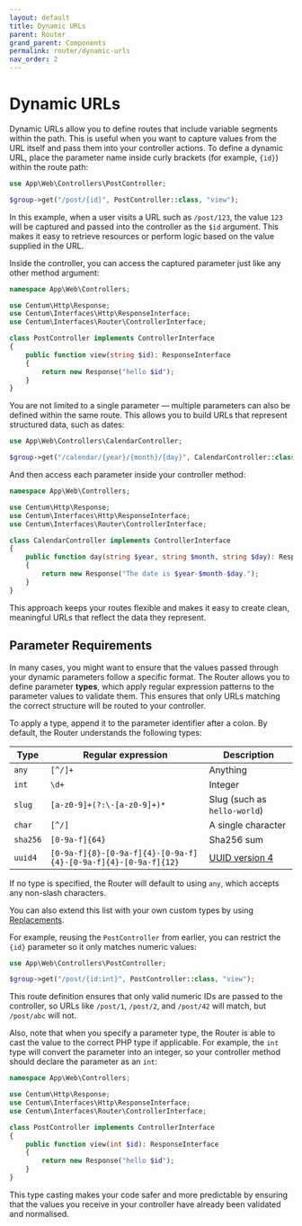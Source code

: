 ```yaml
---
layout: default
title: Dynamic URLs
parent: Router
grand_parent: Components
permalink: router/dynamic-urls
nav_order: 2
---
```




# Dynamic URLs

Dynamic URLs allow you to define routes that include variable segments within the path.
This is useful when you want to capture values from the URL itself and pass them into your controller actions.
To define a dynamic URL, place the parameter name inside curly brackets (for example, `{id}`) within the route path:

```php
use App\Web\Controllers\PostController;

$group->get("/post/{id}", PostController::class, "view");
```

In this example, when a user visits a URL such as `/post/123`, the value `123` will be captured and passed into the controller as the `$id` argument.
This makes it easy to retrieve resources or perform logic based on the value supplied in the URL.

Inside the controller, you can access the captured parameter just like any other method argument:

```php
namespace App\Web\Controllers;

use Centum\Http\Response;
use Centum\Interfaces\Http\ResponseInterface;
use Centum\Interfaces\Router\ControllerInterface;

class PostController implements ControllerInterface
{
    public function view(string $id): ResponseInterface
    {
        return new Response("hello $id");
    }
}
```

You are not limited to a single parameter — multiple parameters can also be defined within the same route.
This allows you to build URLs that represent structured data, such as dates:

```php
use App\Web\Controllers\CalendarController;

$group->get("/calendar/{year}/{month}/{day}", CalendarController::class, "day");
```

And then access each parameter inside your controller method:

```php
namespace App\Web\Controllers;

use Centum\Http\Response;
use Centum\Interfaces\Http\ResponseInterface;
use Centum\Interfaces\Router\ControllerInterface;

class CalendarController implements ControllerInterface
{
    public function day(string $year, string $month, string $day): ResponseInterface
    {
        return new Response("The date is $year-$month-$day.");
    }
}
```

This approach keeps your routes flexible and makes it easy to create clean, meaningful URLs that reflect the data they represent.



## Parameter Requirements

In many cases, you might want to ensure that the values passed through your dynamic parameters follow a specific format.
The Router allows you to define parameter **types**, which apply regular expression patterns to the parameter values to validate them.
This ensures that only URLs matching the correct structure will be routed to your controller.

To apply a type, append it to the parameter identifier after a colon.
By default, the Router understands the following types:

| Type     | Regular expression                                             | Description                                                                   |
| -------- | -------------------------------------------------------------- | ----------------------------------------------------------------------------- |
| `any`    | `[^/]+`                                                        | Anything                                                                      |
| `int`    | `\d+`                                                          | Integer                                                                       |
| `slug`   | `[a-z0-9]+(?:\-[a-z0-9]+)*`                                    | Slug (such as `hello-world`)                                                  |
| `char`   | `[^/]`                                                         | A single character                                                            |
| `sha256` | `[0-9a-f]{64}`                                                 | Sha256 sum                                                                    |
| `uuid4`  | `[0-9a-f]{8}-[0-9a-f]{4}-[0-9a-f]{4}-[0-9a-f]{4}-[0-9a-f]{12}` | [UUID version 4](https://en.wikipedia.org/wiki/Universally_unique_identifier) |

If no type is specified, the Router will default to using `any`, which accepts any non-slash characters.

You can also extend this list with your own custom types by using [Replacements](replacements.md).

For example, reusing the `PostController` from earlier, you can restrict the `{id}` parameter so it only matches numeric values:

```php
use App\Web\Controllers\PostController;

$group->get("/post/{id:int}", PostController::class, "view");
```

This route definition ensures that only valid numeric IDs are passed to the controller, so URLs like `/post/1`, `/post/2`, and `/post/42` will match, but `/post/abc` will not.

Also, note that when you specify a parameter type, the Router is able to cast the value to the correct PHP type if applicable.
For example, the `int` type will convert the parameter into an integer, so your controller method should declare the parameter as an `int`:

```php
namespace App\Web\Controllers;

use Centum\Http\Response;
use Centum\Interfaces\Http\ResponseInterface;
use Centum\Interfaces\Router\ControllerInterface;

class PostController implements ControllerInterface
{
    public function view(int $id): ResponseInterface
    {
        return new Response("hello $id");
    }
}
```

This type casting makes your code safer and more predictable by ensuring that the values you receive in your controller have already been validated and normalised.
